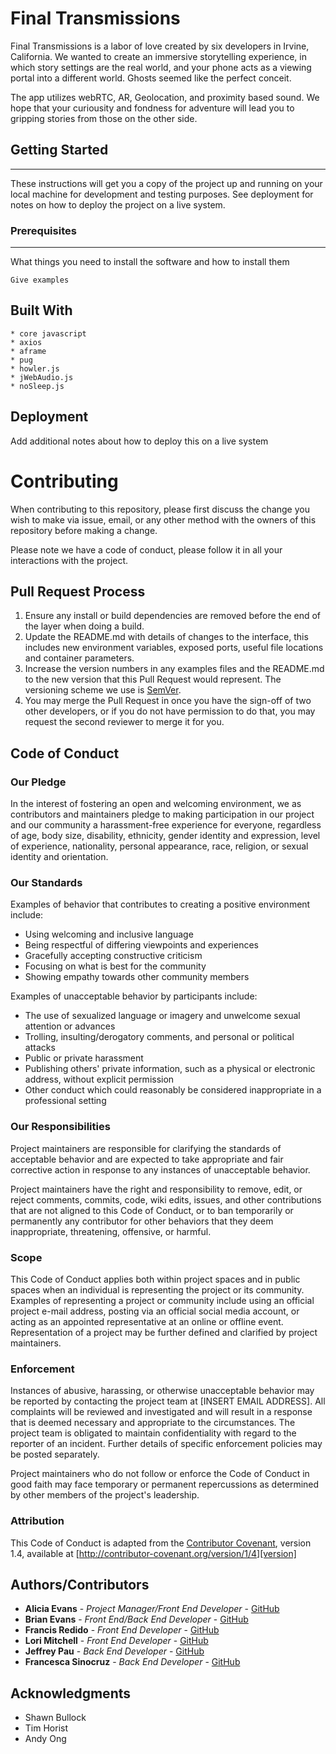 # Final Transmissions

Final Transmissions is a labor of love created by six developers in Irvine, California. We wanted to create an immersive storytelling experience, in which story settings are the real world, and your phone acts as a viewing portal into a different world. Ghosts seemed like the perfect conceit. 

The app utilizes webRTC, AR, Geolocation, and proximity based sound. We hope that your curiousity and fondness for adventure will lead you to gripping stories from those on the other side. 

## Getting Started 
**************************************************

These instructions will get you a copy of the project up and running on your local machine for development and testing purposes. See deployment for notes on how to deploy the project on a live system.

### Prerequisites
**************************************************

What things you need to install the software and how to install them

```
Give examples
```

## Built With

```
* core javascript
* axios
* aframe
* pug
* howler.js
* jWebAudio.js
* noSleep.js
```

## Deployment

Add additional notes about how to deploy this on a live system


# Contributing

When contributing to this repository, please first discuss the change you wish to make via issue,
email, or any other method with the owners of this repository before making a change. 

Please note we have a code of conduct, please follow it in all your interactions with the project.

## Pull Request Process

1. Ensure any install or build dependencies are removed before the end of the layer when doing a 
   build.
2. Update the README.md with details of changes to the interface, this includes new environment 
   variables, exposed ports, useful file locations and container parameters.
3. Increase the version numbers in any examples files and the README.md to the new version that this
   Pull Request would represent. The versioning scheme we use is [SemVer](http://semver.org/).
4. You may merge the Pull Request in once you have the sign-off of two other developers, or if you 
   do not have permission to do that, you may request the second reviewer to merge it for you.

## Code of Conduct

### Our Pledge

In the interest of fostering an open and welcoming environment, we as
contributors and maintainers pledge to making participation in our project and
our community a harassment-free experience for everyone, regardless of age, body
size, disability, ethnicity, gender identity and expression, level of experience,
nationality, personal appearance, race, religion, or sexual identity and
orientation.

### Our Standards

Examples of behavior that contributes to creating a positive environment
include:

* Using welcoming and inclusive language
* Being respectful of differing viewpoints and experiences
* Gracefully accepting constructive criticism
* Focusing on what is best for the community
* Showing empathy towards other community members

Examples of unacceptable behavior by participants include:

* The use of sexualized language or imagery and unwelcome sexual attention or
advances
* Trolling, insulting/derogatory comments, and personal or political attacks
* Public or private harassment
* Publishing others' private information, such as a physical or electronic
  address, without explicit permission
* Other conduct which could reasonably be considered inappropriate in a
  professional setting

### Our Responsibilities

Project maintainers are responsible for clarifying the standards of acceptable
behavior and are expected to take appropriate and fair corrective action in
response to any instances of unacceptable behavior.

Project maintainers have the right and responsibility to remove, edit, or
reject comments, commits, code, wiki edits, issues, and other contributions
that are not aligned to this Code of Conduct, or to ban temporarily or
permanently any contributor for other behaviors that they deem inappropriate,
threatening, offensive, or harmful.

### Scope

This Code of Conduct applies both within project spaces and in public spaces
when an individual is representing the project or its community. Examples of
representing a project or community include using an official project e-mail
address, posting via an official social media account, or acting as an appointed
representative at an online or offline event. Representation of a project may be
further defined and clarified by project maintainers.

### Enforcement

Instances of abusive, harassing, or otherwise unacceptable behavior may be
reported by contacting the project team at [INSERT EMAIL ADDRESS]. All
complaints will be reviewed and investigated and will result in a response that
is deemed necessary and appropriate to the circumstances. The project team is
obligated to maintain confidentiality with regard to the reporter of an incident.
Further details of specific enforcement policies may be posted separately.

Project maintainers who do not follow or enforce the Code of Conduct in good
faith may face temporary or permanent repercussions as determined by other
members of the project's leadership.

### Attribution

This Code of Conduct is adapted from the [Contributor Covenant][homepage], version 1.4,
available at [http://contributor-covenant.org/version/1/4][version]

[homepage]: http://contributor-covenant.org
[version]: http://contributor-covenant.org/version/1/4/

## Authors/Contributors

* **Alicia Evans** - *Project Manager/Front End Developer* - [GitHub](https://github.com/unleashalicia)
* **Brian Evans** - *Front End/Back End Developer* - [GitHub](https://github.com/sloumdrone)
* **Francis Redido** - *Front End Developer* - [GitHub](https://github.com/sicnarfodider)
* **Lori Mitchell** - *Front End Developer* - [GitHub](https://github.com/lmitchell524)
* **Jeffrey Pau** - *Back End Developer* - [GitHub](https://github.com/Finleth)
* **Francesca Sinocruz** - *Back End Developer* - [GitHub](https://github.com/csinocruz)


## Acknowledgments

* Shawn Bullock
* Tim Horist
* Andy Ong
